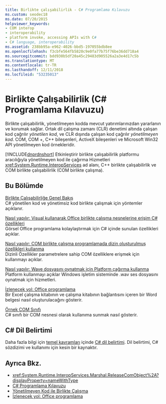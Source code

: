 ```yaml
---
title: Birlikte çalışabilirlik - C# Programlama Kılavuzu
ms.custom: seodec18
ms.date: 07/20/2015
helpviewer_keywords:
- COM interop
- interoperability
- platform invoke, accessing APIs with C#
- C# language, interoperability
ms.assetid: 238bb95a-e962-4026-bbd5-197055bdb8ee
ms.openlocfilehash: f3cbfe564fb5820c9e0fa77b75f76be36dd718a4
ms.sourcegitcommit: bdd930b5df20a45c29483d905526a2a3e4d17c5b
ms.translationtype: MT
ms.contentlocale: tr-TR
ms.lasthandoff: 12/11/2018
ms.locfileid: "53235013"
---
```

# <a name="interoperability-c-programming-guide"></a>Birlikte Çalışabilirlik (C# Programlama Kılavuzu)
Birlikte çalışabilirlik, yönetilmeyen kodda mevcut yatırımlarınızdan yararlanın ve korumak sağlar. Ortak dil çalışma zamanı (CLR) denetimi altında çalışan kod çağrılır *yönetilen kod*, ve CLR dışında çalışan kod çağrılır *yönetilmeyen kod*. COM, COM +, C++ bileşenleri, ActiveX bileşenleri ve Microsoft Win32 API yönetilmeyen kod örnekleridir.  
  
 [!INCLUDE[dnprdnshort](~/includes/dnprdnshort-md.md)] Etkinleştirir birlikte çalışabilirlik platformu aracılığıyla yönetilmeyen kod ile çağırma Hizmetleri <xref:System.Runtime.InteropServices> ad alanı, C++ birlikte çalışabilirlik ve COM birlikte çalışabilirlik (COM birlikte çalışma).  
  
## <a name="in-this-section"></a>Bu Bölümde  
 [Birlikte Çalışabilirliğe Genel Bakış](../../../csharp/programming-guide/interop/interoperability-overview.md)  
 C# yönetilen kod ve yönetimsiz kod birlikte çalışmak için yöntemler açıklanır.  
  
 [Nasıl yapılır: Visual kullanarak Office birlikte çalışma nesnelerine erişim C# özellikleri](../../../csharp/programming-guide/interop/how-to-access-office-onterop-objects.md)  
 Görsel Office programlama kolaylaştırmak için C# içinde sunulan özellikleri açıklar.  
  
 [Nasıl yapılır: COM birlikte çalışma programlamada dizin oluşturulmuş özellikleri kullanma](../../../csharp/programming-guide/interop/how-to-use-indexed-properties-in-com-interop-rogramming.md)  
 Dizinli Özellikler parametrelere sahip COM özelliklere erişmek için kullanmayı açıklar.  
  
 [Nasıl yapılır: Wave dosyasını oynatmak için Platform çağırma kullanma](../../../csharp/programming-guide/interop/how-to-use-platform-invoke-to-play-a-wave-file.md)  
 Platform kullanmayı açıklar Windows işletim sisteminde .wav ses dosyasını oynatmak için hizmetleri.  
  
 [İzlenecek yol: Office programlama](../../../csharp/programming-guide/interop/walkthrough-office-programming.md)  
 Bir Excel çalışma kitabının ve çalışma kitabının bağlantısını içeren bir Word belgesi nasıl oluşturulacağını gösterir.  
  
 [Örnek COM Sınıfı](../../../csharp/programming-guide/interop/example-com-class.md)  
 C# sınıfı bir COM nesnesi olarak kullanıma sunmak nasıl gösterir.  
  
## <a name="c-language-specification"></a>C# Dil Belirtimi  

Daha fazla bilgi için [temel kavramları](~/_csharplang/spec/unsafe-code.md) içinde [ C# dil belirtimi](../../language-reference/language-specification/index.md). Dil belirtimi, C# sözdizimi ve kullanımı için kesin bir kaynaktır.
  
## <a name="see-also"></a>Ayrıca Bkz.

- <xref:System.Runtime.InteropServices.Marshal.ReleaseComObject%2A?displayProperty=nameWithType>  
- [C# Programlama Kılavuzu](../../../csharp/programming-guide/index.md)  
- [Yönetilmeyen Kod ile Birlikte Çalışma](../../../../docs/framework/interop/index.md)  
- [İzlenecek yol: Office programlama](../../../csharp/programming-guide/interop/walkthrough-office-programming.md)
